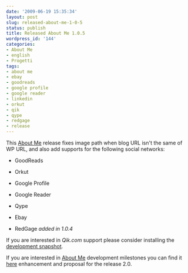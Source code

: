 ```yaml
---
date: '2009-06-19 15:35:34'
layout: post
slug: released-about-me-1-0-5
status: publish
title: Released About Me 1.0.5
wordpress_id: '144'
categories:
- About Me
- english
- Progetti
tags:
- about me
- ebay
- goodreads
- google profile
- google reader
- linkedin
- orkut
- qik
- qype
- redgage
- release
---
```


This [About Me](http://abisso.org/projects/about-me/) release fixes image path when blog URL isn't the same of WP URL, and also add supports for the following social networks:




  * GoodReads       


  * Orkut           


  * Google Profile  


  * Google Reader   


  * Qype            


  * Ebay            


  * RedGage _added in 1.0.4_






If you are interested in _Qik.com_ support please consider installing the [development snapshot](http://code.l0g.in/about-me/get/tip.zip).






   If you are interested in [About Me](http://abisso.org/projects/about-me/) development milestones you can find it [here](http://code.l0g.in/about-me/issues/?milestone=version%202.0.0) enhancement and proposal for the release 2.0.




